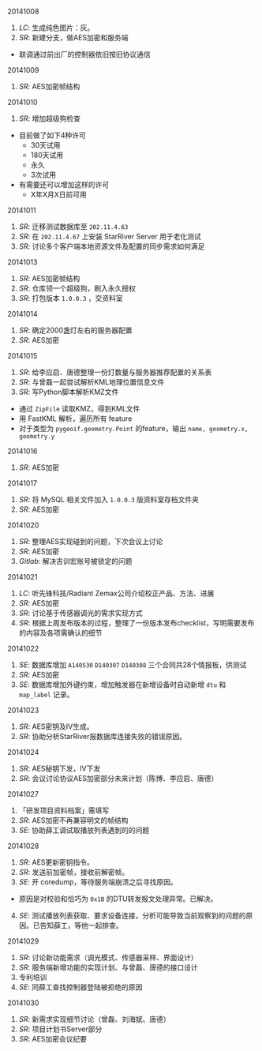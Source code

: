20141008

1. *LC*: 生成纯色图片：灰。
2. *SR*: 新建分支，做AES加密和服务端
  - 联调通过前出厂的控制器依旧按旧协议通信

20141009

1. *SR*: AES加密帧结构

20141010

1. *SR*: 增加超级狗检查
  - 目前做了如下4种许可
    - 30天试用
    - 180天试用
    - 永久
    - 3次试用
  - 有需要还可以增加这样的许可
    - X年X月X日前可用

20141011

1. *SR*: 迁移测试数据库至 `202.11.4.63`
2. *SR*: 在 `202.11.4.67` 上安装 StarRiver Server 用于老化测试
3. *SR*: 讨论多个客户端本地资源文件及配置的同步需求如何满足

20141013

1. *SR*: AES加密帧结构
2. *SR*: 仓库领一个超级狗，刷入永久授权
3. *SR*: 打包版本 `1.0.0.3` ，交资料室

20141014

1. *SR*: 确定2000盏灯左右的服务器配置
2. *SR*: AES加密
 
20141015

1. *SR*: 给李应启、唐德整理一份灯数量与服务器推荐配置的关系表
2. *SR*: 与曾磊一起尝试解析KML地理位置信息文件
3. *SR*: 写Python脚本解析KMZ文件
  - 通过 `ZipFile` 读取KMZ，得到KML文件
  - 用 FastKML 解析，遍历所有 feature
  - 对于类型为 `pygeoif.geometry.Point` 的feature，输出 `name, geometry.x, geometry.y`

20141016

1. *SR*: AES加密

20141017

1. *SR*: 将 MySQL 相关文件加入 `1.0.0.3` 版资料室存档文件夹
2. *SR*: AES加密

20141020

1. *SR*: 整理AES实现碰到的问题，下次会议上讨论
2. *SR*: AES加密
3. *Gitlab*: 解决吉训宏账号被锁定的问题

20141021

1. *LC*: 听先锋科技/Radiant Zemax公司介绍校正产品、方法、进展
2. *SR*: AES加密
3. *SR*: 讨论基于传感器调光的需求实现方式
4. *SR*: 根据上周发布版本的过程，整理了一份版本发布checklist，写明需要发布的内容及各项需确认的细节

20141022

1. *SE*: 数据库增加 `A140530` `D140307` `D140308` 三个合同共28个情报板，供测试
2. *SR*: AES加密
3. *SE*: 数据库增加外键约束，增加触发器在新增设备时自动新增 `dtu` 和 `map_label` 记录。

20141023

1. *SR*: AES密钥及IV生成。
2. *SR*: 协助分析StarRiver报数据库连接失败的错误原因。

20141024

1. *SR*: AES秘钥下发，IV下发
2. *SR*: 会议讨论协议AES加密部分未来计划（陈博、李应启、唐德）

20141027

1. 「研发项目资料档案」需填写
2. *SR*: AES加密不再兼容明文的帧结构
3. *SE*: 协助薛工调试取播放列表遇到的的问题

20141028

1. *SR*: AES更新密钥指令。
2. *SR*: 发送前加密帧，接收前解密帧。
3. *SE*: 开 coredump，等待服务端崩溃之后寻找原因。
  - 原因是对校验和恰巧为 `0x1B` 的DTU转发报文处理异常。已解决。 
4. *SE*: 测试播放列表获取、要求设备连接，分析可能导致当前观察到的问题的原因。已告知薛工，等他一起排查。

20141029

1. *SR*: 讨论新功能需求（调光模式、传感器采样、界面设计）
2. *SR*: 服务端新增功能的实现计划、与曾磊、唐德的接口设计
3. 专利培训
4. *SE*: 同薛工查找控制器登陆被拒绝的原因

20141030

1. *SR*: 新需求实现细节讨论（曾磊、刘海斌、唐德）
2. *SR*: 项目计划书Server部分
3. *SR*: AES加密会议纪要

[//]: # (4. *LC*: 项目计划书背景、阶段划分部分)
